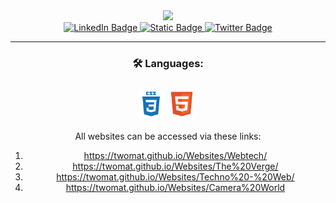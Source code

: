 <div id="header" align="center">
  <img src="https://media1.giphy.com/media/v1.Y2lkPTc5MGI3NjExNjZhend1OTMyZzNndHUyNzFhcnhkZ253cTlsdHhuajZnMjUyZWViaSZlcD12MV9pbnRlcm5hbF9naWZfYnlfaWQmY3Q9cw/jnE30eFmv6DvXUHUOs/giphy.gif"/>

  <div id="badges">
  <a href="https://linkedin.com/in/alexey-smirnov-73578034a">
    <img src="https://img.shields.io/badge/LinkedIn-blue?style=for-the-badge&logo=linkedin&logoColor=white" alt="LinkedIn Badge"/>
  </a>
    
  <a href="https://career.habr.com/alexgonemad">
    <img alt="Static Badge" src="https://img.shields.io/badge/%D0%A5%D0%B0%D0%B1%D1%80_%D0%9A%D0%B0%D1%80%D1%8C%D0%B5%D1%80%D0%B0%20-%20%235F9EA0?style=flat-square&logo=readdotcv&logoColor=white">

  </a>
  <a href="your-twitter-URL">
    <img src="https://img.shields.io/badge/Twitter-blue?style=for-the-badge&logo=twitter&logoColor=white" alt="Twitter Badge"/>
  </a>
</div>

<div>
 
 ---
 ### :hammer_and_wrench: Languages:
  <img src="https://github.com/devicons/devicon/blob/master/icons/css3/css3-plain-wordmark.svg"  title="CSS3" alt="CSS" width="40" height="40"/>&nbsp;
  <img src="https://github.com/devicons/devicon/blob/master/icons/html5/html5-original.svg" title="HTML5" alt="HTML" width="40" height="40"/>&nbsp;
---


</div>



All websites can be accessed via these links:

1) https://twomat.github.io/Websites/Webtech/
2) https://twomat.github.io/Websites/The%20Verge/
3) https://twomat.github.io/Websites/Techno%20-%20Web/
4) https://twomat.github.io/Websites/Camera%20World



